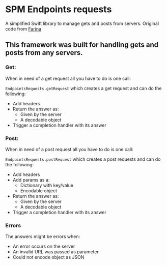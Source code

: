 # SPM Endpoints requests
A simplified Swift library to manage gets and posts from servers. Original code from [Farina](https://github.com/PedroFarina)

## This framework was built for handling gets and posts from any servers.

### Get:
When in need of a get request all you have to do is one call:

`EndpointsRequests.getRequest` which creates a get request and can do the following:
* Add headers
* Return the answer as:
    * Given by the server
    * A decodable object
* Trigger a completion handler with its answer

### Post:
When in need of a post request all you have to do is one call:

`EndpointsRequests.postRequest` which creates a post requests and can do the following:
* Add headers
* Add params as a:
    * Dictionary with key/value
    * Encodable object
* Return the answer as:
    * Given by the server
    * A decodable object
* Trigger a completion handler with its answer

### Errors
The answers might be errors when:
* An error occurs on the server
* An invalid URL was passed as parameter
* Could not encode object as JSON
